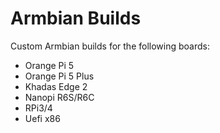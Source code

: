 # Armbian Builds

Custom Armbian builds for the following boards:

- Orange Pi 5
- Orange Pi 5 Plus
- Khadas Edge 2
- Nanopi R6S/R6C
- RPi3/4
- Uefi x86